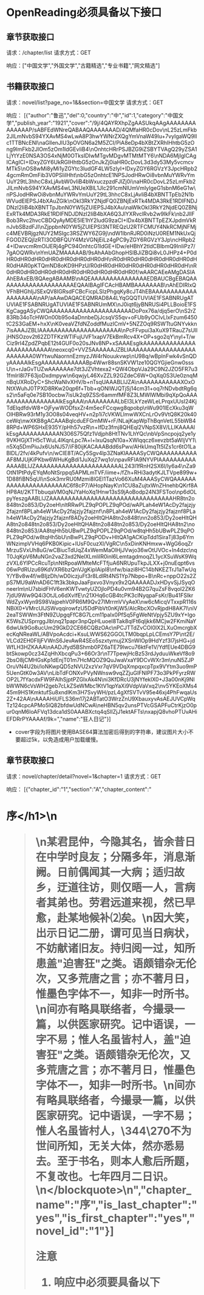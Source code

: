 # OpenReading必须具备以下接口
## 章节获取接口
请求：/chapter/list
请求方式：GET

响应：["中国文学","外国文学","古籍精选","专业书籍","网文精选"]

## 书籍获取接口
请求：novel/list?page_no=1&&section=中国文学
请求方式：GET

响应：
[{"author":"鲁迅","del":0,"country":"中","id":1,"category":"中国文学","publish_year":"1921","cover":"\/9j\/4QAYRXhpZgAASUkqAAgAAAAAAAAAAAAAAP\/sABFEdWNreQABAAQAAAAAAAD\/4QMfaHR0cDov\nL25zLmFkb2JlLmNvbS94YXAvMS4wLwA8P3hwYWNrZXQgYmVnaW49Iu+7vyIgaWQ9Ilc1TTBNcENl\naGlIenJlU3pOVGN6a2M5ZCI\/PiA8eDp4bXBtZXRhIHhtbG5zOng9ImFkb2JlOm5zOm1ldGEvIiB4\nOnhtcHRrPSJBZG9iZSBYTVAgQ29yZSA1LjYtYzE0NSA3OS4xNjM0OTksIDIwMTgvMDgvMTMtMTY6\nNDA6MjIgICAgICAgICI+IDxyZGY6UkRGIHhtbG5zOnJkZj0iaHR0cDovL3d3dy53My5vcmcvMTk5\nOS8wMi8yMi1yZGYtc3ludGF4LW5zIyI+IDxyZGY6RGVzY3JpcHRpb24gcmRmOmFib3V0PSIiIHht\nbG5zOnhtcE1NPSJodHRwOi8vbnMuYWRvYmUuY29tL3hhcC8xLjAvbW0vIiB4bWxuczpzdFJlZj0i\naHR0cDovL25zLmFkb2JlLmNvbS94YXAvMS4wL3NUeXBlL1Jlc291cmNlUmVmIyIgeG1sbnM6eG1w\nPSJodHRwOi8vbnMuYWRvYmUuY29tL3hhcC8xLjAvIiB4bXBNTTpEb2N1bWVudElEPSJ4bXAuZGlk\nOkI3RkY2NjdFQ0ZBNjExRTk4MDA3RkE1RDlFNDJDNzI2IiB4bXBNTTpJbnN0YW5jZUlEPSJ4bXAu\naWlkOkI3RkY2NjdEQ0ZBNjExRTk4MDA3RkE1RDlFNDJDNzI2IiB4bXA6Q3JlYXRvclRvb2w9IkFk\nb2JlIFBob3Rvc2hvcCBDQyAyMDE5IE1hY2ludG9zaCI+IDx4bXBNTTpEZXJpdmVkRnJvbSBzdFJl\nZjppbnN0YW5jZUlEPSI3NTREQzU2RTFCMUY4NkRCMjNFMjc4MEVBRjgzNUY2MSIgc3RSZWY6ZG9j\ndW1lbnRJRD0iNzU0REM1NkUxQjFGODZEQjIzRTI3ODBFQUY4MzVGNjEiLz4gPC9yZGY6RGVzY3Jp\ncHRpb24+IDwvcmRmOlJERj4gPC94OnhtcG1ldGE+IDw\/eHBhY2tldCBlbmQ9InIiPz7\/7gAOQWRv\nYmUAZMAAAAAB\/9sAhAAbGhopHSlBJiZBQi8vL0JHPz4+P0dHR0dHR0dHR0dHR0dHR0dHR0dHR0dH\nR0dHR0dHR0dHR0dHR0dHR0dHR0dHAR0pKTQmND8oKD9HPzU\/R0dHR0dHR0dHR0dHR0dHR0dHR0dH\nR0dHR0dHR0dHR0dHR0dHR0dHR0dHR0dHR0dHR0f\/wAARCAEeAMgDASIAAhEBAxEB\/8QAegABAAMB\nAQEAAAAAAAAAAAAAAAEDBAUCBgEBAQAAAAAAAAAAAAAAAAAAAAEQAAIBAgIFCAcHBAMBAAAAAAAB\nAhEDIRIxQVFhBHGhIjJSExQV8IGRsdFCBcFicpLSIzPhgqKy8cJT4hEBAAAAAAAAAAAAAAAAAAAA\nAP\/aAAwDAQACEQMRAD8A4LYqGQQTUVIAE1FSABNRUgATUVIAE1FSABNRUgATUVIAE1FSABNRUmMX\nJ0iqt6jyBNRUSi4PLLBoioE1FSKgCaggASyCWQAAAAAAAAAAAAAAAAAAAAAADoPox76a\/djq5erO\nS2rZ83Rb34oTcHWOn00b95o4aDnnbeDjJcsqVS5qv+oFUb9yOClvLlxFzum6450tC2S3GaEM+hxX\nK0veaVZfdNZoddfMuzICmV+5NZZOq9RSWTtuGNYvkkn7isAAAJZBLIAAAAAAAAAAAAAAAAAAAAAA\nPcFFvpui3aXuX9TRauZ7sUlljHNSOzov2t62ZDTFKzWTlFujUVF1xapV7EkBmRcv4X+OP+sgo2qY\nyl+T\/wCiz9rI4ZpdZPqbE12t4GUF0o20sJNv8NP+xSAAAEsglkAAAAAAAAAAAAAAAAAAAAAAAAAA\neoxcq0+VVZ5AAAAAAJZBLIAAAAAAAAAAAAAAAAAAAAAAAAA0WYtwuNaornnEzmyzJW4rNouukvwp\nU98q\/wBplnFwk4vSnQDyAAAAAlkEsgAAAAAAAAAAAABp4Wwr88snSKVW1ze10QGYGjieGnw0sssU\n+rJaGvTUZwAAAAAAe7dt3JZVhtexa2+QW4ObpVJa29C9N2JZO5FR7u31fmlrl8I7F63joDxdmpyw\n6qwjyL46XvZZL92GZdeC6W+OqXq0S3Ue0znqMnBqUXRoDyC+ShcWaNIvXHV\/b+nTsqUAAABLIJZA\nAAAAAAAAAAAXOxONtXWuhJ0TPXD8RKw20qp6f+Tbb+qONlWJQTjSj14cm31+oq7rNDvbdtRg6qs2\n5aFq0e7SB10ocbw7isUk2q9ZSSr6ammfMF8Z3LMWlWMbi9qXpQoAAAAAAAAAAAAAAAAAlkEsgAAA\nAAAAAAAALbEI3LkYzeWLeLPrqxUUsI24KjTdElqdfdvW8+OjFywWODfsxZr4m5ecFCcqwg8qpobp\nWu901lEcXku3qWOlHBRw93rM1y3O08s04veqHV+n2p1i7cVKWLlmwWXCnLrOv9VtQ8K20k40ceWq\nwXKB8gACAAABqlcduEFGmMW+rF\/NLajKapWpThBqnVetL55bWB48RPd+WP6SHxE935Y\/pHh57vzR\n+IfDz3fmj8QHEql2VNpSX8V\/LLlKAAAAlkEsgAAAAAAAAAAAN306S75Qfz1Vdjph8HtTNv1LhYQc\nbVpSncpojq2ye1y9VKHGjXTH5cTWuL4lKqnLpc7A+l+lxuQsqN10a+XWlqqcz6xevzbt5aWljVY1\n5Xq5DmPiuJx6UsNJ57\/iF80ijKACAAABdd6sPwv\/AHkUmqTt5IZs1cr6tO1LaBlDL\/2fv\/4kPufv\n\/wCIE8T\/ACy5Sgv4lp3ZNaKlAAAASyCWQAAAAAAAAAAAF8MJUjKiPKbw6WHuKgBdi1JuXq27wq1o\npavRFIA9NYVPIAAAAAAAAAAAAAABLIJZAAAAAAAAAAAAAAAAAAAAAAAL243I1fRnH2SX6l\/ly6a4\nZa9OtN1PtPdyEYqMoNtSrppq5APMLmTVF\/iime+\/fZh+RHi3adytKJLTVpe899w+1D88fiBN5qUI\nSok3mrRU0Mzmi8lGEI1TazVo66XuM4AAASyCWQAAAAAAAAAAAAAAAAAAAAAAC6f8cP7\/AHopNayK\n1CU8aZujtxWnZHnehbQKrf8AHP8At\/2KTTbbuqaVM0qNJYaHoXq1Hnw13sS9jAoBodp24N3FSToo\np6dOLpyYeszgAABLIJZAAAAAAAAAAAAAAAAAAAAAAAAAAAAAAAAAHR8tn2o848tn2o853\/Dy2oeH\nltRRwPLZ9qPOPLZ9qPOd\/wAPLah4eW1AcDy2fajzjy2fajznf8PLah4eW1AcDy2fajzjy2fajznf\n8PLah4eW1AcDy2fajzjy2fajznf8PLah4eW1AcDy2fajzjy2fajznf8ADy2oeHltQHA8tn2o848t\nn2o853\/Dy2oeHltQHA8tn2o848tn2o853\/Dy2oeHltQHA8tn2o848tn2o853\/Dy2oeHltQHA8tn2\no848tn2o853\/AA8tqHh5bUBwPLZ9qPOPLZ9qPOd\/w8tqHh5bUBwPLZ9qPOPLZ9qPOd\/w8tqHh5bU\nBwPLZ9qPODv+HltQA1gACKipTdd1SiraTj83p6YmWNzimpVVHq6PKB0Kipic+IUsF0cuzXl\/VgRC\n5xDinKNHmxw+WgG6oqZrMrzuSVxUh8uG\/wCBiucTdUqZ4xWemMaOlHjJVwjo36wOtUVOc+In4dzc\nqT0JqKpV6MuNGn2vaZ3xd2NelXLmlilR0inl6LemtagdmoqZL1ycXSuWsK9WqzVXL6YlPCcRcuTp\nNtRpoaWMteMcFTfjuA6NRUpuTkpJLXX+j0nuEqpt6vs06wPdRUzu69KdVXR6bzQnVJgKipIAipl8\nfw\/biazi8HC14bNKEZTrJ1aTwUqY\/YBv8w4f\/wBIjzDh\/wD0iczjuFt3r8LdlRt4NS1Yp7Nbpo+B\nRc+nppO22s2ZpS7MU9aWnAD6C1ft3k3bkpJaaFpxvo3Vnyx9x2QAAAAADJxHDyvSjJSyqOneerlm\nU7sbidFHV6enKWTvwtyUZOjloPD4u0vm94B2G7quZsF8vqoI2ZK67jdU9Ww9Q4i3OtJLo6dXvIfE\n21XHq6cGB4tcPK3clNyqpaFsKr\/Bu41FSlkrWdZyxWyn9S98VajpehV0PR6M9Qv27lMrrmVVyAeX\nw6cMicqVTxxpR116sNBiX0+VMrcUlJSWvqqirowfzU5DdPibVt0nKjW5\/AlcRbcXOvRjpdH8AK7l\niV2eaTSWWm3FtN9ZUpgqFfC8G7Lcm11paIx0PfSq5FgWeNtVpjy5ZU9xY+IgoK5WsZUSprrggJlb\nq21papr3npQpHLuoeI8Tak8qlFt6qljkk6MCjw2FKmiNaY6dwUk9Go8ucUm29GkD2CE66CQBzOAc\nPCJTTdZvCOl0lX2LXuOmcrgbXecKqNReaWL\/ABVpoAcdci+KsuLWWS62GGOLTM0bqpLpLCEmsY7P\nt2E\/VLCd2EH0FlljFVWnS6JevAwR4SEo5szxtymuj2XSnWIOp9HdYzf3l7jsHG+jdWfLH3HZKAAA\nAADJfyd5BShmb0PZ6aTE79lwcu76ktFe1V\/YdfEUe4DBG9btSkowp0cz34ZqHhXbcqPu3+66Or3r\nT7TpewjHcBz53rdJyduuWkeVf8o92bsO8jCMHGsKp1dEnjT01m7HcMQOZ9QuJwaVxaY9DCvWXr3m\nuN5ZJPOruVN4U2bi\/loNKwpQD5zNVU2xzVxr7qV9VDqXmpqxcpTpx9VYtm3uo9mP5UenGtK0w3AV\nLibTdFONXvPVyNWnsw9vqZZjuGIFNlPF73o3PkPFyrzRWOP2L7fYacdxFW9FAIhSjptPZGIxAk4N\ni3KfDRcU3jNYfeklX0+J3a00nKj9NlbWWN6cVsWH2geb7cLkZSeWMbc1KtV1qpYaXi9VdpVaVxq2\nv5YKEoXMs445m9HS1KmktufSu8xndlKm3H7SvyWH\/pzL4gXfSVTvV95e46xj4PhFwqaUs2Z+42AA\nAAAAHiUFLS36m17j2ABTatO3WrzZnU9XbauxyvAsAEJUVCpWqTz124cpcAPMo5lQ82bfdwUdNCwA\neHBN5qv2unsPTVcGSAPFuCtrKjzO0pur0qnM6loAFVq13dca1dS0AAABXctq4qSIlZjJ1ektAFTs\nxapjQ8vhoPTUvAHiEFDRrPYAAAAf\/9k=","name":"狂人日记"}]

- cover字段为将图片使用BASE64算法加密后得到的字符串，建议图片大小不要超过5k，以免造成用户加载缓慢。

## 章节获取接口
请求：novel/chapter/detail?novel=1&chapter=1
请求方式：GET

响应：
[{"chapter_id":"1","section":"A","chapter_content":"<h1>序<\/h1>\n<blockquote>\n某君昆仲，今隐其名，皆余昔日在中学时良友；分隔多年，消息渐阙。日前偶闻其一大病；适归故乡，迂道往访，则仅晤一人，言病者其弟也。劳君远道来视，然已早愈，赴某地候补⑵矣。\n因大笑，出示日记二册，谓可见当日病状，不妨献诸旧友。持归阅一过，知所患盖\"迫害狂\"之类。语颇错杂无伦次，又多荒唐之言；亦不著月日，惟墨色字体不一，知非一时所书。\n间亦有略具联络者，今撮录一篇，以供医家研究。记中语误，一字不易；惟人名虽皆村人，盖\"迫害狂\"之类。语颇错杂无伦次，又多荒唐之言；亦不著月日，惟墨色字体不一，知非一时所书。\n间亦有略具联络者，今撮录一篇，以供医家研究。记中语误，一字不易；惟人名虽皆村人，\344\270不为世间所知，无关大体，然亦悉易去。至于书名，则本人愈后所题，不复改也。七年四月二日识。\n<\/blockquote>\n","chapter_name":"序","is_last_chapter":"yes","is_first_chapter":"yes","novel_id":"1"}]

**注意**
1. 响应中必须要具备以下
